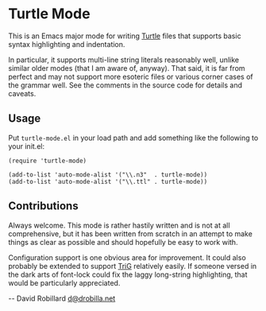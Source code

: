 Turtle Mode
===========

This is an Emacs major mode for writing [Turtle][] files that supports basic
syntax highlighting and indentation.

In particular, it supports multi-line string literals reasonably well, unlike
similar older modes (that I am aware of, anyway).  That said, it is far from
perfect and may not support more esoteric files or various corner cases of the
grammar well.  See the comments in the source code for details and caveats.

Usage
-----

Put `turtle-mode.el` in your load path and add something like the following to
your init.el:

```elisp
(require 'turtle-mode)

(add-to-list 'auto-mode-alist '("\\.n3"  . turtle-mode))
(add-to-list 'auto-mode-alist '("\\.ttl" . turtle-mode))
```

Contributions
-------------

Always welcome.  This mode is rather hastily written and is not at all
comprehensive, but it has been written from scratch in an attempt to make
things as clear as possible and should hopefully be easy to work with.

Configuration support is one obvious area for improvement.  It could also
probably be extended to support [TriG][] relatively easily.  If someone versed
in the dark arts of font-lock could fix the laggy long-string highlighting,
that would be particularly appreciated.

 -- David Robillard <d@drobilla.net>

[Turtle]: https://www.w3.org/TR/turtle/
[TriG]: https://www.w3.org/TR/trig/
